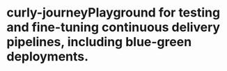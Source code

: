 # curly-journeyPlayground for testing and fine-tuning continuous delivery pipelines, including blue-green deployments.
